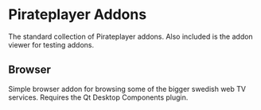 Pirateplayer Addons
===================

The standard collection of Pirateplayer addons. Also included is the addon viewer for testing addons.

Browser
-------
Simple browser addon for browsing some of the bigger swedish web TV services. Requires the Qt Desktop Components plugin.
